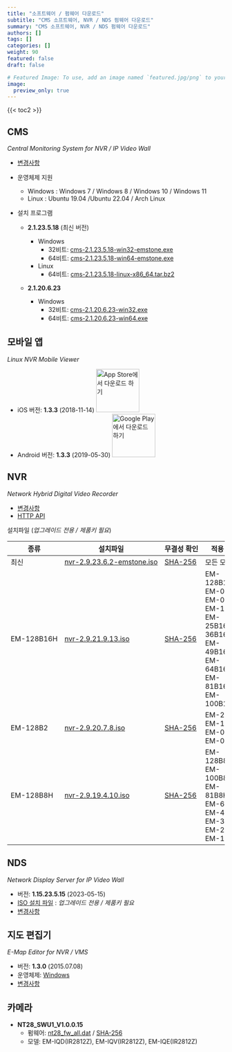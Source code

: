```yaml
---
title: "소프트웨어 / 펌웨어 다운로드"
subtitle: "CMS 소프트웨어, NVR / NDS 펌웨어 다운로드"
summary: "CMS 소프트웨어, NVR / NDS 펌웨어 다운로드"
authors: []
tags: []
categories: []
weight: 90
featured: false
draft: false

# Featured Image: To use, add an image named `featured.jpg/png` to your page's folder.
image:
  preview_only: true
---
```


{{< toc2 >}}

## CMS

*Central Monitoring System for NVR / IP Video Wall*

- [변경사항](/docs/cms/changelog/cms21.html)
- 운영체제 지원
  - Windows : Windows 7 / Windows 8 / Windows 10 / Windows 11
  - Linux : Ubuntu 19.04 /Ubuntu 22.04 / Arch Linux

- 설치 프로그램

  - **2.1.23.5.18** (최신 버전)
    - Windows
      - 32비트: [cms-2.1.23.5.18-win32-emstone.exe](https://www.emstone.com/data/cms/cms-2.1.23.5.18-win32-emstone.exe)
      - 64비트: [cms-2.1.23.5.18-win64-emstone.exe](https://www.emstone.com/data/cms/cms-2.1.23.5.18-win64-emstone.exe)
    - Linux
      - 64비트: [cms-2.1.23.5.18-linux-x86_64.tar.bz2](https://www.emstone.com/data/cms/cms-2.1.23.5.18-linux-x86_64.tar.bz2)

  - **2.1.20.6.23**
    - Windows
      - 32비트: [cms-2.1.20.6.23-win32.exe](https://www.emstone.com/data/tta/emstone/cms-2.1.20.6.23-win32.exe)
      - 64비트: [cms-2.1.20.6.23-win64.exe](https://www.emstone.com/data/tta/emstone/cms-2.1.20.6.23-win64.exe)

## 모바일 앱

*Linux NVR Mobile Viewer*

- iOS 버전: **1.3.3** (2018-11-14)
  <a href="https://apps.apple.com/kr/app/linux-nvr-mobile-viewer/id561848768" target="_blank"><img width="100px" src="/img/app-store-badge-ko.png" alt="App Store에서 다운로드 하기" class="d-inline-block py-0 my-2"></a>
- Android 버전: **1.3.3** (2019-05-30)
  <a href="https://play.google.com/store/apps/details?id=com.emstone.moview" target="_blank"><img width="100px" src="/img/google-play-badge-ko.png" alt="Google Play에서 다운로드 하기" class="d-inline-block py-0 my-2"></a>

## NVR

*Network Hybrid Digital Video Recorder*

- [변경사항](/docs/dvr/changelog/nvr29.html)
- [HTTP API](/docs/dvr/http/)

설치파일 (*업그레이드 전용 / 제품키 필요*)

<style>
  th, td {
    white-space: nowrap;
  }
  .row-wrap {
    white-space: wrap;
  }
</style>

| 종류        | 설치파일                      | 무결성 확인                                      | 적용 모델 |
|-------------|-------------------------------|--------------------------------------------------|-----------|
| 최신        | [nvr-2.9.23.6.2-emstone.iso]  | [SHA-256][nvr-2.9.23.6.2-emstone.iso-sha256.txt] | <div class="row-wrap">모든 모델</div> |
| EM-128B16H  | [nvr-2.9.21.9.13.iso]         | [SHA-256][nvr-2.9.21.9.13.iso-sha256.txt]        | <div class="row-wrap">EM-128B16H, EM-04B16, EM-09B16, EM-16B16, EM-25B16,EM-36B16, EM-49B16F, EM-64B16F, EM-81B16H, EM-100B16H</div>|
| EM-128B2    | [nvr-2.9.20.7.8.iso]          | [SHA-256][nvr-2.9.20.7.8.iso-sha256.txt]         | <div class="row-wrap">EM-25B2, EM-16B2, EM-09B2, EM-04B2</div> |
| EM-128B8H   | [nvr-2.9.19.4.10.iso]         | [SHA-256][nvr-2.9.19.4.10.iso-sha256.txt]        | <div class="row-wrap">EM-128B8H, EM-100B8H, EM-81B8H, EM-64B8F, EM-49B8F, EM-36B8, EM-25B8, EM-16B8</div> |

[nvr-2.9.23.6.2-emstone.iso]: https://www.emstone.com/data/dvr/nvr-2.9.23.6.2-emstone.iso
[nvr-2.9.23.6.2-emstone.iso-sha256.txt]: https://www.emstone.com/data/tta/emstone/nvr-2.9.23.6.2-emstone.iso-sha256.txt
[nvr-2.9.19.4.10.iso]: https://www.emstone.com/data/tta/emstone/nvr-2.9.19.4.10.iso
[nvr-2.9.19.4.10.iso-sha256.txt]: https://www.emstone.com/data/tta/emstone/nvr-2.9.19.4.10.iso-sha256.txt
[nvr-2.9.20.7.8.iso]: https://www.emstone.com/data/tta/emstone/nvr-2.9.20.7.8.iso
[nvr-2.9.20.7.8.iso-sha256.txt]: https://www.emstone.com/data/tta/emstone/nvr-2.9.20.7.8.iso-sha256.txt
[nvr-2.9.21.9.13.iso]: https://www.emstone.com/data/tta/emstone/EM-128B16H/nvr-2.9.21.9.13.iso
[nvr-2.9.21.9.13.iso-sha256.txt]: https://www.emstone.com/data/tta/emstone/EM-128B16H/nvr-2.9.21.9.13.iso-sha256.txt

## NDS

*Network Display Server for IP Video Wall*

- 버전: **1.15.23.5.15** (2023-05-15)
- [ISO 설치 파일](https://www.emstone.com/data/nds/nds-1.15.23.5.15.iso)
   : *업그레이드 전용 / 제품키 필요*
- [변경사항](/docs/nds/ChangeLog.html)

## 지도 편집기

*E-Map Editor for NVR / VMS*

- 버전: **1.3.0** (2015.07.08)
- 운영체제: [Windows](https://www.emstone.com/data/vms/mapedit/vms-mapedit-1.3.0-win-ia32-20150708.zip)
- [변경사항](https://github.com/nvrsw/mapedit/blob/master/ChangeLog.md)

## 카메라

- **NT28_SWU1_V1.0.0.15**
  - 펌웨어: [nt28_fw_all.dat](https://www.emstone.com/data/tta/camera/nt28_fw_all.dat)
            / [SHA-256](https://www.emstone.com/data/tta/camera/hash_code.txt)
  - 모델: EM-IQD(IR2812Z), EM-IQV(IR2812Z), EM-IQE(IR2812Z)

